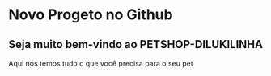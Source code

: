 <h1>Novo Progeto no Github</h1>
<h2>Seja muito bem-vindo ao PETSHOP-DILUKILINHA</h2>
<P>Aqui nós temos tudo o que você precisa para o seu pet</P>
